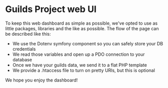 # Guilds Project web UI

To keep this web dashboard as simple as possible, we've opted to use as little
packages, libraries and the like as possible. The flow of the page can be described
like this:
  - We use the Dotenv symfony component so you can safely store your DB credentials
  - We read those variables and open up a PDO connection to your database
  - Once we have your guilds data, we send it to a flat PHP template
  - We provide a .htaccess file to turn on pretty URls, but this is optional
  
We hope you enjoy the dashboard!